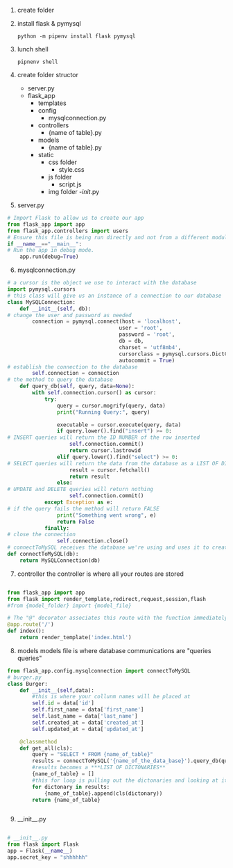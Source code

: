 1. create folder 

2. install flask & pymysql
    ```
    python -m pipenv install flask pymysql

    ```

3. lunch shell
    ```
    pipnenv shell
    ```

4. create folder structor
    - server.py
    - flask_app
        - templates 
        - config
            - mysqlconnection.py
        - controllers
            - {name of table}.py
        - models
            - {name of table}.py
        - static
            - css folder
                - style.css
            - js folder
                - script.js
            - img folder
        -_init_.py

5. server.py
```py
# Import Flask to allow us to create our app
from flask_app import app  
from flask_app.controllers import users
# Ensure this file is being run directly and not from a different module    
if __name__=="__main__":  
# Run the app in debug mode.     
    app.run(debug=True)   


```


6. mysqlconnection.py
```py
# a cursor is the object we use to interact with the database
import pymysql.cursors
# this class will give us an instance of a connection to our database
class MySQLConnection:
    def __init__(self, db):
# change the user and password as needed
        connection = pymysql.connect(host = 'localhost',
                                    user = 'root', 
                                    password = 'root', 
                                    db = db,
                                    charset = 'utf8mb4',
                                    cursorclass = pymysql.cursors.DictCursor,
                                    autocommit = True)
# establish the connection to the database
        self.connection = connection
# the method to query the database
    def query_db(self, query, data=None):
        with self.connection.cursor() as cursor:
            try:
                query = cursor.mogrify(query, data)
                print("Running Query:", query)

                executable = cursor.execute(query, data)
                if query.lower().find("insert") >= 0:
# INSERT queries will return the ID NUMBER of the row inserted
                    self.connection.commit()
                    return cursor.lastrowid
                elif query.lower().find("select") >= 0:
# SELECT queries will return the data from the database as a LIST OF DICTIONARIES
                    result = cursor.fetchall()
                    return result
                else:
# UPDATE and DELETE queries will return nothing
                    self.connection.commit()
            except Exception as e:
# if the query fails the method will return FALSE
                print("Something went wrong", e)
                return False
            finally:
# close the connection
                self.connection.close() 
# connectToMySQL receives the database we're using and uses it to create an instance of MySQLConnection
def connectToMySQL(db):
    return MySQLConnection(db)
```

7. controller
    the controller is where all your routes are stored
```py

from flask_app import app
from flask import render_template,redirect,request,session,flash
#from {model_folder} import {model_file}

# The "@" decorator associates this route with the function immediately following
@app.route('/')
def index():
    return render_template('index.html') 

```

8. models
models file is where database communications are "queries queries"
    
```py
from flask_app.config.mysqlconnection import connectToMySQL
# burger.py
class Burger:
    def __init__(self,data):
        #this is where your collunm names will be placed at
        self.id = data['id']
        self.first_name = data['first_name']
        self.last_name = data['last_name']
        self.created_at = data['created_at']
        self.updated_at = data['updated_at']

    @classmethod
    def get_all(cls):
        query = "SELECT * FROM {name_of_table}"
        results = connectToMySQL('{name_of_the_data_base}').query_db(query)
        #results becomes a ***LIST OF DICTONARIES**
        {name_of_table} = []
        #this for loop is pulling out the dictonaries and looking at it
        for dictonary in results:
            {name_of_table}.append(cls(dictonary))
        return {name_of_table}



```

9. \_\_init__.py
```py

# __init__.py
from flask import Flask
app = Flask(__name__)
app.secret_key = "shhhhhh"

```


        